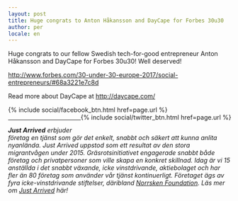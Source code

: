 ```yaml
---
layout: post
title: Huge congrats to Anton Håkansson and DayCape for Forbes 30u30
author: per
locale: en
---
```


Huge congrats to our fellow Swedish tech-for-good entrepreneur Anton Håkansson and DayCape for Forbes 30u30! Well deserved!

http://www.forbes.com/30-under-30-europe-2017/social-entrepreneurs/#68a3221e7c8d

Read more about DayCape at http://daycape.com/

<div style="display:inline-block;">
  {% include social/facebook_btn.html href=page.url %}
</div>
<div style="display:inline-block;float:right">
  {% include social/twitter_btn.html href=page.url %}
  <br><br>
</div>

---

_**Just Arrived** erbjuder företag en tjänst som gör det enkelt, snabbt och säkert att kunna anlita nyanlända. Just Arrived uppstod som ett resultat av den stora migrantvågen under 2015. Gräsrotsinitiativet engagerade snabbt både företag och privatpersoner som ville skapa en konkret skillnad. Idag är vi 15 anställda i det snabbt växande, icke vinstdrivande, aktiebolaget och har fler än 80 företag som använder vår tjänst kontinuerligt. Företaget ägs av fyra icke-vinstdrivande stiftelser, däribland [Norrsken Foundation](http://norrskenfoundation.org). Läs mer om [Just Arrived](https://justarrived.se) här!_
